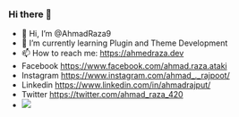 ### Hi there 👋

- 👋 Hi, I’m @AhmadRaza9
- 🌱 I’m currently learning Plugin and Theme Development
- 📫 How to reach me: https://ahmedraza.dev
- Facebook  https://www.facebook.com/ahmad.raza.ataki
- Instagram https://www.instagram.com/ahmad_._rajpoot/
- Linkedin  https://www.linkedin.com/in/ahmadrajput/
- Twitter   https://twitter.com/ahmad_raza_420
- ![](https://komarev.com/ghpvc/?username=your-github-username)
<!--
**AhmadRaza9/AhmadRaza9** is a ✨ _special_ ✨ repository because its `README.md` (this file) appears on your GitHub profile.

Here are some ideas to get you started:
- 🔭 I’m currently working on Plugin Development
- 👯 I’m looking to collaborate on ...
- 🤔 I’m looking for help with ...
- 💬 Ask me about ...

- 😄 Pronouns: ...
- ⚡ Fun fact: ...
-->
